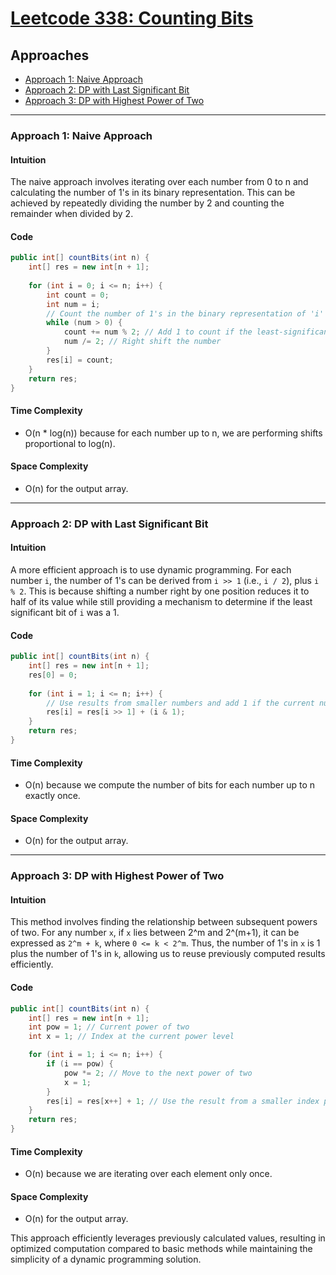 # [Leetcode 338: Counting Bits](https://leetcode.com/problems/counting-bits/)

## Approaches
- [Approach 1: Naive Approach](#approach-1-naive-approach)
- [Approach 2: DP with Last Significant Bit](#approach-2-dp-with-last-significant-bit)
- [Approach 3: DP with Highest Power of Two](#approach-3-dp-with-highest-power-of-two)

---

### Approach 1: Naive Approach

#### Intuition
The naive approach involves iterating over each number from 0 to n and calculating the number of 1's in its binary representation. This can be achieved by repeatedly dividing the number by 2 and counting the remainder when divided by 2.

#### Code
```java
public int[] countBits(int n) {
    int[] res = new int[n + 1];
    
    for (int i = 0; i <= n; i++) {
        int count = 0;
        int num = i;
        // Count the number of 1's in the binary representation of 'i'
        while (num > 0) {
            count += num % 2; // Add 1 to count if the least-significant bit is set
            num /= 2; // Right shift the number
        }
        res[i] = count;
    }
    return res;
}
```

#### Time Complexity
- O(n * log(n)) because for each number up to n, we are performing shifts proportional to log(n).

#### Space Complexity
- O(n) for the output array.

---

### Approach 2: DP with Last Significant Bit

#### Intuition
A more efficient approach is to use dynamic programming. For each number `i`, the number of 1's can be derived from `i >> 1` (i.e., `i / 2`), plus `i % 2`. This is because shifting a number right by one position reduces it to half of its value while still providing a mechanism to determine if the least significant bit of `i` was a 1.

#### Code
```java
public int[] countBits(int n) {
    int[] res = new int[n + 1];
    res[0] = 0;
    
    for (int i = 1; i <= n; i++) {
        // Use results from smaller numbers and add 1 if the current number is odd
        res[i] = res[i >> 1] + (i & 1);
    }
    return res;
}
```

#### Time Complexity
- O(n) because we compute the number of bits for each number up to n exactly once.

#### Space Complexity
- O(n) for the output array.

---

### Approach 3: DP with Highest Power of Two

#### Intuition
This method involves finding the relationship between subsequent powers of two. For any number `x`, if `x` lies between 2^m and 2^(m+1), it can be expressed as `2^m + k`, where `0 <= k < 2^m`. Thus, the number of 1's in `x` is 1 plus the number of 1's in `k`, allowing us to reuse previously computed results efficiently.

#### Code
```java
public int[] countBits(int n) {
    int[] res = new int[n + 1];
    int pow = 1; // Current power of two
    int x = 1; // Index at the current power level

    for (int i = 1; i <= n; i++) {
        if (i == pow) {
            pow *= 2; // Move to the next power of two
            x = 1;
        }
        res[i] = res[x++] + 1; // Use the result from a smaller index plus one
    }
    return res;
}
```

#### Time Complexity
- O(n) because we are iterating over each element only once.

#### Space Complexity
- O(n) for the output array. 

This approach efficiently leverages previously calculated values, resulting in optimized computation compared to basic methods while maintaining the simplicity of a dynamic programming solution.
